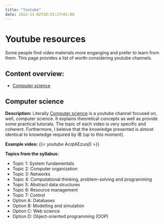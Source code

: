 ```yaml
---
title: "Youtube"
date: 2022-11-02T20:33:27+01:00
---
```


# Youtube resources
Some people find video materials more enganging and prefer to learn from them. This page provides a list of worth-considering youtube channels.

## Content overview:
- [Computer science](#computer-science)

## Computer science
**Description:**
Literally [Computer science](https://www.youtube.com/c/ComputerScienceLessons/videos) is a youtube channel focused on, well, computer science. It explains theoretical concepts as well as provide some practical tutorials. The topic of each video is very specific and coherent. Furthermore, I beleive that the knowledge presented is almost identical to knowledge required by IB (up to this moment).

**Example video:**
{{< youtube AcqtAEzuoj0 >}}

**Topics from the syllabus:**<br>
- Topic 1: System fundamentals
- Topic 2: Computer organization
- Topic 3: Networks
- Topic 4: Computational thinking, problem-solving and programming
- Topic 5: Abstract data structures
- Topic 6: Resource management
- Topic 7: Control
- Option A: Databases
- Option B: Modelling and simulation
- Option C: Web science
- Option D: Object-oriented programming (OOP)
